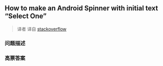 ## How to make an Android Spinner with initial text “Select One”

> 译者 译自 [stackoverflow](http://stackoverflow.com/questions/867518/how-to-make-an-android-spinner-with-initial-text-select-one) 

### 问题描述 

### 高票答案 

